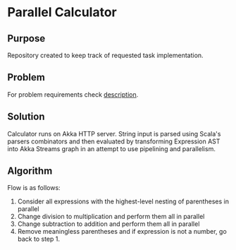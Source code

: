 # Parallel Calculator
## Purpose
Repository created to keep track of requested task implementation.

## Problem
For problem requirements check [description](Task3-ParallerCalculator.pdf).

## Solution
Calculator runs on Akka HTTP server. String input is parsed using Scala's parsers combinators and then evaluated by transforming Expression AST into Akka Streams graph in an attempt to use pipelining and parallelism.

## Algorithm
Flow is as follows:
1. Consider all expressions with the highest-level nesting of parentheses in parallel
2. Change division to multiplication and perform them all in parallel
3. Change subtraction to addition and perform them all in parallel
4. Remove meaningless parentheses and if expression is not a number, go back to step 1.